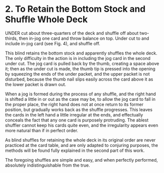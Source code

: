 # 2. To Retain the Bottom Stock and Shuffle Whole Deck

UNDER cut about three-quarters of the deck and shuffle off about two-thirds, then in-jog one card and throw balance on top. Under cut to and include in-jog card (see Fig. 4), and shuffle off.

This blind retains the bottom stock and apparently shuffles the whole deck. The only difficulty in the action is in including the jog card in the second under cut. The jog card is pulled back by the thumb, creating a space above it; then as the under cut is made, the thumb tip is pressed into the opening by squeezing the ends of the under packet, and the upper packet is not disturbed, because the thumb nail slips easily across the card above it as the lower packet is drawn out.

When a jog is formed during the process of any shuffle, and the right hand is shifted a little in or out as the case may be, to allow the jog card to fall in the proper place, the right hand does not at once return to its former position, but gradually works back as the shuffle progresses. This leaves the cards in the left hand a little irregular at the ends, and effectually conceals the fact that any one card is purposely protruding. The ablest shuffler cannot keep his cards quite even, and the irregularity appears even more natural than if in perfect order.

As blind shuffles for retaining the whole deck in its original order are never practiced at the card table, and are only adapted to conjuring purposes, the methods will be found fully explained in the second part of this work.

The foregoing shuffles are simple and easy, and when perfectly performed, absolutely indistinguishable from the true.
